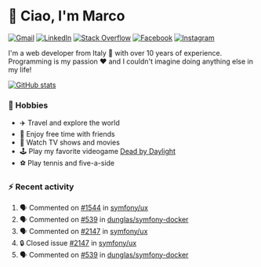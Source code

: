 # 👋 Ciao, I'm Marco

[![Gmail](https://img.shields.io/badge/Gmail-%23BB001B?style=flat-square&logo=gmail&logoColor=white)](mailto:gremo1982@gmail.com)
[![LinkedIn](https://img.shields.io/badge/LinkedIn-%230e76a8?style=flat-square&logo=linkedin)](https://www.linkedin.com/in/marco-polichetti)
[![Stack Overflow](https://img.shields.io/stackexchange/stackoverflow/r/220180?style=flat&logo=stackoverflow&label=Stack%20Overflow&color=%23F47F24)](https://stackoverflow.com/users/220180)
[![Facebook](https://img.shields.io/badge/-Facebook-%234267B2?style=flat-square&logo=facebook&logoColor=white)](https://www.facebook.com/marco.poliketti)
[![Instagram](https://img.shields.io/badge/-Instagram-%23C13584?style=flat-square&logo=instagram&logoColor=white)](https://www.instagram.com/marco.gremo)

I'm a web developer from Italy 🍕 with over 10 years of experience. Programming is my passion ❤️ and I couldn't imagine doing anything else in my life!

[![GitHub stats](https://github-readme-stats.vercel.app/api?username=gremo&show_icons=true&rank_icon=github&theme=transparent)](https://github.com/anuraghazra/github-readme-stats)

### 📅 Hobbies

- ✈️ Travel and explore the world
- 🍻 Enjoy free time with friends
- 🎥 Watch TV shows and movies
- 🕹️ Play my favorite videogame [Dead by Daylight](https://deadbydaylight.com)
- ⚽ Play tennis and five-a-side

### ⚡ Recent activity

<!--START_SECTION:activity-->
1. 🗣 Commented on [#1544](https://github.com/symfony/ux/issues/1544#issuecomment-2379435662) in [symfony/ux](https://github.com/symfony/ux)
2. 🗣 Commented on [#539](https://github.com/dunglas/symfony-docker/issues/539#issuecomment-2355477266) in [dunglas/symfony-docker](https://github.com/dunglas/symfony-docker)
3. 🗣 Commented on [#2147](https://github.com/symfony/ux/issues/2147#issuecomment-2351802035) in [symfony/ux](https://github.com/symfony/ux)
4. 🔒 Closed issue [#2147](https://github.com/symfony/ux/issues/2147) in [symfony/ux](https://github.com/symfony/ux)
5. 🗣 Commented on [#539](https://github.com/dunglas/symfony-docker/issues/539#issuecomment-2345632392) in [dunglas/symfony-docker](https://github.com/dunglas/symfony-docker)
<!--END_SECTION:activity-->

